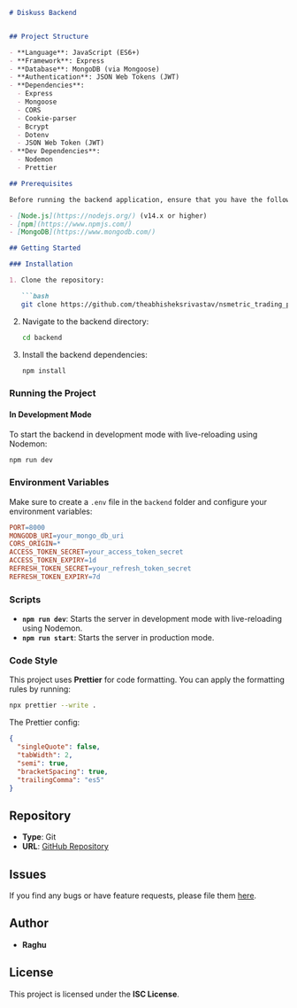 ```markdown
# Diskuss Backend


## Project Structure

- **Language**: JavaScript (ES6+)
- **Framework**: Express
- **Database**: MongoDB (via Mongoose)
- **Authentication**: JSON Web Tokens (JWT)
- **Dependencies**:
  - Express
  - Mongoose
  - CORS
  - Cookie-parser
  - Bcrypt
  - Dotenv
  - JSON Web Token (JWT)
- **Dev Dependencies**:
  - Nodemon
  - Prettier

## Prerequisites

Before running the backend application, ensure that you have the following installed:

- [Node.js](https://nodejs.org/) (v14.x or higher)
- [npm](https://www.npmjs.com/)
- [MongoDB](https://www.mongodb.com/)

## Getting Started

### Installation

1. Clone the repository:

   ```bash
   git clone https://github.com/theabhisheksrivastav/nsmetric_trading_platform.git
   ```

2. Navigate to the backend directory:

   ```bash
   cd backend
   ```

3. Install the backend dependencies:

   ```bash
   npm install
   ```

### Running the Project

#### In Development Mode

To start the backend in development mode with live-reloading using Nodemon:

   ```bash
   npm run dev
   ```

### Environment Variables

Make sure to create a `.env` file in the `backend` folder and configure your environment variables:

```makefile
PORT=8000
MONGODB_URI=your_mongo_db_uri
CORS_ORIGIN=*
ACCESS_TOKEN_SECRET=your_access_token_secret
ACCESS_TOKEN_EXPIRY=1d
REFRESH_TOKEN_SECRET=your_refresh_token_secret
REFRESH_TOKEN_EXPIRY=7d
```

### Scripts

- **`npm run dev`**: Starts the server in development mode with live-reloading using Nodemon.
- **`npm run start`**: Starts the server in production mode.

### Code Style

This project uses **Prettier** for code formatting. You can apply the formatting rules by running:

```bash
npx prettier --write .
```

The Prettier config:

```json
{
  "singleQuote": false,
  "tabWidth": 2,
  "semi": true,
  "bracketSpacing": true,
  "trailingComma": "es5"
}
```

## Repository

- **Type**: Git
- **URL**: [GitHub Repository](https://github.com/Raghu3-3102/Diskussss.git)

## Issues

If you find any bugs or have feature requests, please file them [here](https://github.com/Raghu3-3102/Diskussss).

## Author

- **Raghu**

## License

This project is licensed under the **ISC License**.
```
